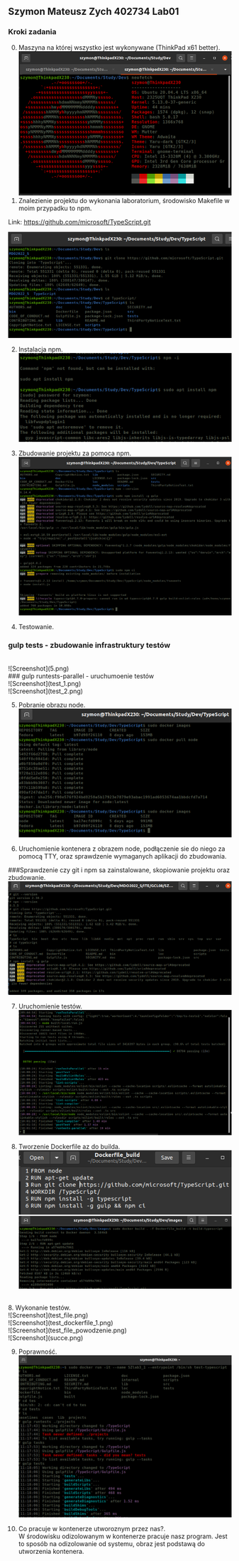 ## Szymon Mateusz Zych 402734 Lab01

### Kroki zadania

0. Maszyna na której wszystko jest wykonywane (ThinkPad x61 better).<br />
![Screenshot](1.png)<br />
1. Znalezienie projektu do wykonania laboratorium, środowisko Makefile w moim przypadku to npm.<br />

Link: https://github.com/microsoft/TypeScript.git<br />

![Screenshot](2.png)<br />

2. Instalacja npm.<br />
![Screenshot](3.png)<br />

3. Zbudowanie projektu za pomoca npm. <br />
![Screenshot](4.png)<br />

4. Testowanie.<br />

### gulp tests - zbudowanie infrastruktury testów
<br />
![Screenshot](5.png)<br />
### gulp runtests-parallel - uruchumoenie testów
<br />
![Screenshot](test_1.png)<br />
![Screenshot](test_2.png)<br />

5. Pobranie obrazu node.<br />
![Screenshot](node.png)<br />

6. Uruchomienie kontenera z obrazem node, podłączenie sie do niego za pomocą TTY, oraz sprawdzenie wymaganych aplikacji do zbudowania.<br />

###Sprawdzenie czy git i npm sa zainstalowane, skopiowanie projektu oraz zbudowanie.
<br />
![Screenshot](instalacja.png)<br />

7. Uruchomienie testów.<br />
![Screenshot](testy.png)<br />

8. Tworzenie Dockerfile az do builda.<br />
![Screenshot](build_file.png)<br />
![Screenshot](docker_build_start.png)<br />
<br />
8. Wykonanie testów.<br />
![Screenshot](test_file.png)<br />
![Screenshot](test_dockerfile_1.png)<br />
![Screenshot](test_file_powodzenie.png)<br />
![Screenshot](succe.png)<br />

9. Poprawność.<br />
![Screenshot](poprawnosc.png)<br />

10. Co pracuje w kontenerze utworoznym przez nas?.<br />
W środowisku odizolowanym w kontenerze pracuje nasz program. Jest to sposób na odizolowanie od systemu, obraz jest podstawą do utworzenia kontenera.


